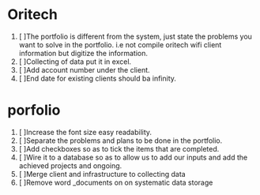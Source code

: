 # Oritech

1. [ ]The portfolio is different from the system, just state the problems you want to solve in the portfolio.
   i.e not compile oritech wifi client information but digitize the information.
2. [ ]Collecting of data put it in excel.
3. [ ]Add account number under the client.
4. [ ]End date for existing clients should ba infinity.

# porfolio

1. [ ]Increase the font size easy readability.
2. [ ]Separate the problems and plans to be done in the portfolio.
3. [ ]Add checkboxes so as to tick the items that are completed.
4. [ ]Wire it to a database so as to allow us to add our inputs and add the achieved projects and ongoing.
5. [ ]Merge client and infrastructure to collecting data
6. [ ]Remove word \_documents on on systematic data storage
